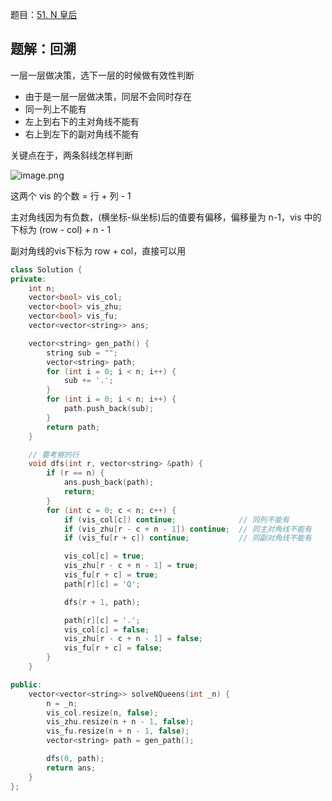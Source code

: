 题目：[51. N 皇后](https://leetcode.cn/problems/n-queens/)

## 题解：回溯

一层一层做决策，选下一层的时候做有效性判断

- 由于是一层一层做决策，同层不会同时存在
- 同一列上不能有
- 左上到右下的主对角线不能有
- 右上到左下的副对角线不能有

关键点在于，两条斜线怎样判断

![image.png](https://pic.leetcode-cn.com/1599142979-VEuEDb-image.png)

这两个 vis 的个数 = 行 + 列 - 1

主对角线因为有负数，(横坐标-纵坐标)后的值要有偏移，偏移量为 n-1，vis 中的下标为 (row - col) + n - 1

副对角线的vis下标为 row + col，直接可以用

```c++
class Solution {
private:
    int n;
    vector<bool> vis_col;
    vector<bool> vis_zhu;
    vector<bool> vis_fu;
    vector<vector<string>> ans;

    vector<string> gen_path() {
        string sub = "";
        vector<string> path;
        for (int i = 0; i < n; i++) {
            sub += '.';
        }
        for (int i = 0; i < n; i++) {
            path.push_back(sub);
        }
        return path;
    }

    // 要考察的行
    void dfs(int r, vector<string> &path) {
        if (r == n) {
            ans.push_back(path);
            return;
        }
        for (int c = 0; c < n; c++) {
            if (vis_col[c]) continue;              // 同列不能有
            if (vis_zhu[r - c + n - 1]) continue;  // 同主对角线不能有
            if (vis_fu[r + c]) continue;           // 同副对角线不能有

            vis_col[c] = true;
            vis_zhu[r - c + n - 1] = true;
            vis_fu[r + c] = true;
            path[r][c] = 'Q';

            dfs(r + 1, path);

            path[r][c] = '.';
            vis_col[c] = false;
            vis_zhu[r - c + n - 1] = false;
            vis_fu[r + c] = false;
        }
    }

public:
    vector<vector<string>> solveNQueens(int _n) {
        n = _n;
        vis_col.resize(n, false);
        vis_zhu.resize(n + n - 1, false);
        vis_fu.resize(n + n - 1, false);
        vector<string> path = gen_path();

        dfs(0, path);
        return ans;
    }
};
```

